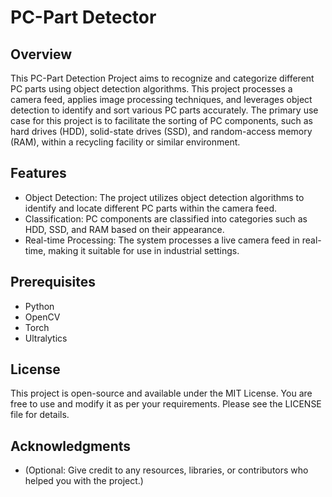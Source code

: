 # PC-Part Detector

## Overview

This PC-Part Detection Project aims to recognize and categorize different PC parts using object detection algorithms. This project processes a camera feed, applies image processing techniques, and leverages object detection to identify and sort various PC parts accurately. The primary use case for this project is to facilitate the sorting of PC components, such as hard drives (HDD), solid-state drives (SSD), and random-access memory (RAM), within a recycling facility or similar environment.

## Features

- Object Detection: The project utilizes object detection algorithms to identify and locate different PC parts within the camera feed.
- Classification: PC components are classified into categories such as HDD, SSD, and RAM based on their appearance.
- Real-time Processing: The system processes a live camera feed in real-time, making it suitable for use in industrial settings.

## Prerequisites

- Python
- OpenCV
- Torch
- Ultralytics




## License

This project is open-source and available under the MIT License. You are free to use and modify it as per your requirements. Please see the LICENSE file for details.

## Acknowledgments

- (Optional: Give credit to any resources, libraries, or contributors who helped you with the project.)